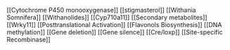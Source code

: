 [[Cytochrome P450 monooxygenase]]
[[stigmasterol]]
[[Withania Somnifera]]
[[Withanolides]]
[[Cyp710a11]]
[[Secondary metabolites]]
[[Wrky11]]
[[Posttranslational Activation]]
[[Flavonols Biosynthesis]]
[[DNA methylation]]
[[Gene deletion]]
[[Gene silence]]
[[Cre/loxp]]
[[Site-specific Recombinase]]
